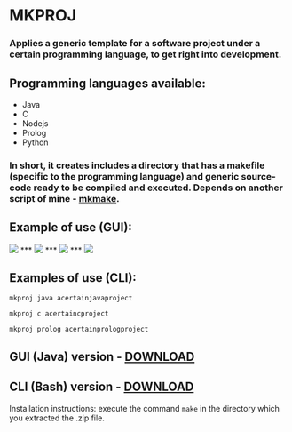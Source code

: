 # MKPROJ

### Applies a generic template for a software project under a certain programming language, to get right into development.

## Programming languages available:

- Java
- C
- Nodejs
- Prolog
- Python

### In short, it creates includes a directory that has a makefile (specific to the programming language) and generic source-code ready to be compiled and executed. Depends on another script of mine - <a href="https://github.com/perezjquim/mkmake">mkmake</a>.

## Example of use (GUI):
<img src="http://imgur.com/AZRXryNl.png"/>
***
<img src="http://imgur.com/YgIoCJUl.png"/>
***
<img src="http://imgur.com/fepSBT0l.png"/>
***
<img src="http://imgur.com/WACRKVAl.png"/>

## Examples of use (CLI):

`mkproj java acertainjavaproject`

`mkproj c acertaincproject`

`mkproj prolog acertainprologproject`

## GUI (Java) version - <a href="https://minhaskamal.github.io/DownGit/#/home?url=https://github.com/perezjquim/mkproj/tree/master/mkproj-bash"> DOWNLOAD </a>
## CLI (Bash) version - <a href="https://minhaskamal.github.io/DownGit/#/home?url=https://github.com/perezjquim/mkproj/tree/master/mkproj-java"> DOWNLOAD </a>

Installation instructions: execute the command `make` in the directory which you extracted the .zip file.



